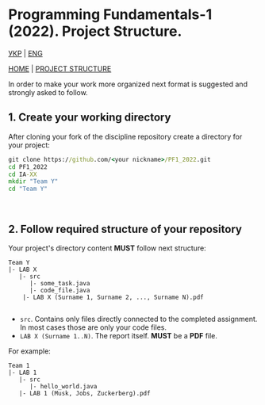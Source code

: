 # Programming Fundamentals-1 (2022). Project Structure.

[УКР][project_structure_readme_ua] | [ENG][project_structure_readme]

[HOME][this_repo] | [PROJECT STRUCTURE][project_structure_readme]

In order to make your work more organized next format is suggested and strongly asked to follow.

## 1. Create your working directory

After cloning your fork of the discipline repository create a directory for your project:

```cmd
git clone https://github.com/<your nickname>/PF1_2022.git
cd PF1_2022
cd IA-XX
mkdir "Team Y"
cd "Team Y"
```
<br/>

## 2. Follow required structure of your repository
    
Your project's directory content **MUST** follow next structure:

```
Team Y
|- LAB X
   |- src
      |- some_task.java
      |- code_file.java
    |- LAB X (Surname 1, Surname 2, ..., Surname N).pdf   
   
```

- `src`. Contains only files directly connected to the completed assignment. In most cases those are only your code files.
- `LAB X (Surname 1..N)`. The report itself. **MUST** be a **PDF** file.

For example:
```
Team 1
|- LAB 1
   |- src
      |- hello_world.java
   |- LAB 1 (Musk, Jobs, Zuckerberg).pdf
```

[this_repo]: <https://github.com/Igor-Sikorsky-IST-Hub/PF1_2022>
[project_structure_readme]: <project_structure.md>
[project_structure_readme_ua]: <project_structure.ua.md>